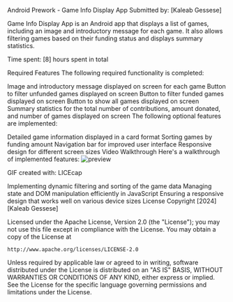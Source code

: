 Android Prework - Game Info Display App
Submitted by: [Kaleab Gessese]

Game Info Display App is an Android app that displays a list of games, including an image and introductory message for each game. It also allows filtering games based on their funding status and displays summary statistics.

Time spent: [8] hours spent in total

Required Features
The following required functionality is completed:

 Image and introductory message displayed on screen for each game
 Button to filter unfunded games displayed on screen
 Button to filter funded games displayed on screen
 Button to show all games displayed on screen
 Summary statistics for the total number of contributions, amount donated, and number of games displayed on screen
The following optional features are implemented:

 Detailed game information displayed in a card format
 Sorting games by funding amount
 Navigation bar for improved user interface
 Responsive design for different screen sizes
Video Walkthrough
Here's a walkthrough of implemented features:
![preview](https://github.com/user-attachments/assets/61fcfeb2-f9f4-41f0-98b9-5b6e14056cd2)

GIF created with: LICEcap


Implementing dynamic filtering and sorting of the game data
Managing state and DOM manipulation efficiently in JavaScript
Ensuring a responsive design that works well on various device sizes
License
Copyright [2024] [Kaleab Gessese]

Licensed under the Apache License, Version 2.0 (the "License");
you may not use this file except in compliance with the License.
You may obtain a copy of the License at

    http://www.apache.org/licenses/LICENSE-2.0

Unless required by applicable law or agreed to in writing, software
distributed under the License is distributed on an "AS IS" BASIS,
WITHOUT WARRANTIES OR CONDITIONS OF ANY KIND, either express or implied.
See the License for the specific language governing permissions and
limitations under the License.
